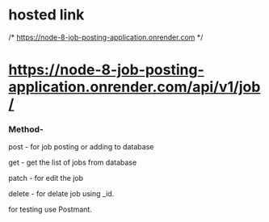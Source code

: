 # hosted link

/*      https://node-8-job-posting-application.onrender.com  */


# https://node-8-job-posting-application.onrender.com/api/v1/job/


### Method-

post - for job posting or adding to database

get - get the list of jobs from database

patch - for edit the job

delete - for delate job using _id.


for testing use Postmant.
